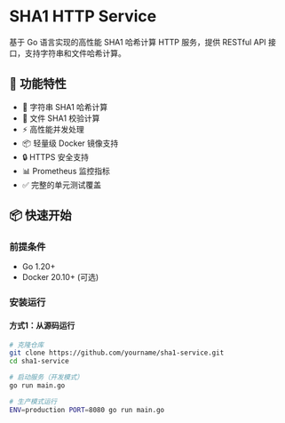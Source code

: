 # SHA1 HTTP Service



基于 Go 语言实现的高性能 SHA1 哈希计算 HTTP 服务，提供 RESTful API 接口，支持字符串和文件哈希计算。

## 🚀 功能特性

- 🔑 字符串 SHA1 哈希计算
- 📁 文件 SHA1 校验计算
- ⚡ 高性能并发处理
- 📦 轻量级 Docker 镜像支持
- 🔒 HTTPS 安全支持
- 📊 Prometheus 监控指标
- ✅ 完整的单元测试覆盖

## 📦 快速开始

### 前提条件
- Go 1.20+
- Docker 20.10+ (可选)

### 安装运行

#### 方式1：从源码运行
```bash
# 克隆仓库
git clone https://github.com/yourname/sha1-service.git
cd sha1-service

# 启动服务（开发模式）
go run main.go

# 生产模式运行
ENV=production PORT=8080 go run main.go
